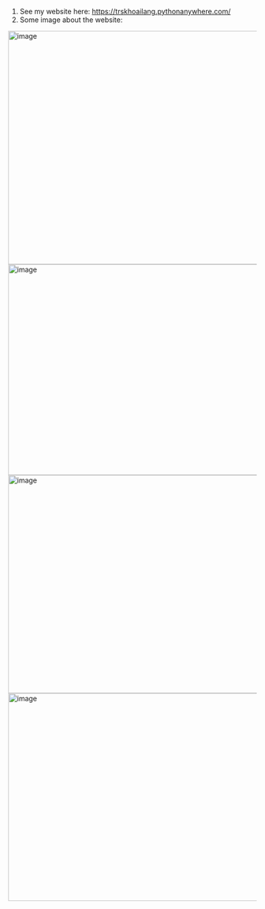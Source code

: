 1. See my website here: https://trskhoailang.pythonanywhere.com/
2. Some image about the website:
<img width="958" height="473" alt="image" src="https://github.com/user-attachments/assets/88157cbb-47e1-4e1f-8c38-2d23e7ca73a8" />
<img width="956" height="427" alt="image" src="https://github.com/user-attachments/assets/00bad649-383f-4855-b3a0-55df321d4405" />
<img width="937" height="442" alt="image" src="https://github.com/user-attachments/assets/08abb5e8-0257-433a-9a75-cfc743fe6320" />
<img width="937" height="421" alt="image" src="https://github.com/user-attachments/assets/5a89fb7f-3332-4c1a-8ecd-53c6b3e7bce3" />



